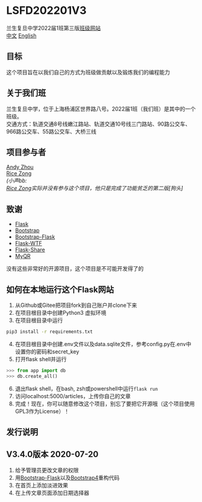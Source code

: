 # LSFD202201V3
兰生复旦中学2022届1班第三版[班级网站](https://ls202201.pythonanywhere.com)  
[中文](./README_zh.md)
[English](./README_en.md)
## 目标
这个项目旨在以我们自己的方式为班级做贡献以及锻炼我们的编程能力

## 关于我们班
兰生复旦中学，位于上海杨浦区世界路八号。2022届1班（我们班）是其中的一个班级。  
交通方式：轨道交通8号线嫩江路站、轨道交通10号线三门路站、90路公交车、966路公交车、55路公交车、大桥三线

## 项目参与者
[Andy Zhou](https://github.com/z-t-y)  
[Rice Zong](https://github.com/rice0208)  
*(小声bb:*  
*[Rice Zong](https://github.com/rice0208)实际并没有参与这个项目，他只是完成了功能贫乏的第二版\[狗头\]*

## 致谢

- [Flask](https://github.com/pallets/flask)
- [Bootstrap](https://github.com/twbs/bootstrap)
- [Bootstrap-Flask](https://github.com/greyli/bootstrap-flask)
- [Flask-WTF](https://github.com/lepture/flask-wtf)
- [Flask-Share](https://github.com/greyli/flask-share)
- [MyQR](https://pypi.org/project/MyQR/)

没有这些非常好的开源项目，这个项目是不可能开发得了的

## 如何在本地运行这个Flask网站
1. 从Github或Gitee把项目fork到自己账户并clone下来
2. 在项目根目录中创建Python3 虚拟环境
3. 在项目根目录中运行
```bash
pip3 install -r requirements.txt
```
4. 在项目根目录中创建.env文件以及data.sqlite文件，参考config.py在.env中设置你的密码和secret_key
5. 打开flask shell并运行
```python
>>> from app import db
>>> db.create_all()
```
6. 退出flask shell，在bash, zsh或powershell中运行`flask run`
7. 访问localhost:5000/articles，上传你自己的文章
8. 完成！现在，你可以随意修改这个项目，别忘了要把它开源哦（这个项目使用GPL3作为License）！


## 发行说明
## V3.4.0版本 2020-07-20
1. 给予管理员更改文章的权限
2. 用[Bootstrap-Flask](https://github.com/greyli/bootstrap-flask)以及[Bootstrap4](https://github.com/twbs/bootstrap)重构代码
3. 在首页上添加淡进效果
4. 在上传文章页面添加日期选择器
